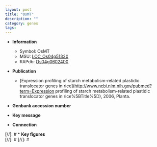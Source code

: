 ```yaml
---
layout: post
title: "OsMT"
description: ""
category: genes
tags: 
---
```


* **Information**  
    + Symbol: OsMT  
    + MSU: [LOC_Os04g51330](http://rice.plantbiology.msu.edu/cgi-bin/ORF_infopage.cgi?orf=LOC_Os04g51330)  
    + RAPdb: [Os04g0602400](http://rapdb.dna.affrc.go.jp/viewer/gbrowse_details/irgsp1?name=Os04g0602400)  

* **Publication**  
    + [Expression profiling of starch metabolism-related plastidic translocator genes in rice](http://www.ncbi.nlm.nih.gov/pubmed?term=Expression profiling of starch metabolism-related plastidic translocator genes in rice%5BTitle%5D), 2006, Planta.

* **Genbank accession number**  

* **Key message**  

* **Connection**  

[//]: # * **Key figures**  
[//]: # 
[//]: # 

